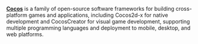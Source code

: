 [**Cocos**](https://cocos.com) is a family of open-source software frameworks for building cross-platform games and applications, including Cocos2d-x for native development and CocosCreator for visual game development, supporting multiple programming languages and deployment to mobile, desktop, and web platforms.
